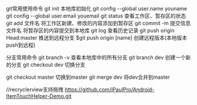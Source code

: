 <!-- git push origin master -->
git常用使用命令
git init 本地库初始化
git config --global user.name  youname
git config --global user.email youemail
git status 查看工作区、暂存区的状态
git add 文件名 将工作区新建、修改的内容添加到暂存区
git commit -m 提交信息 文件名 将暂存区的内容提交到本地库
git log 查看历史记录
git push origin Head:master 推送到远程分支
$git push origin [name] 创建远程版本(本地版本push到远程)

分支常用命令
git branch -v    查看本地库中的所有分支
git branch   dev 创建一个新的分支
git checkout dev 切换分支

git checkout master 切换到master
git merge dev       将dev合并到master

//recryclerview支持拖拽
https://github.com/iPaulPro/Android-ItemTouchHelper-Demo.git
